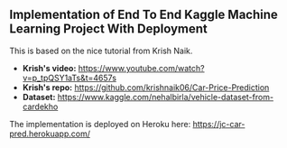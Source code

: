 ## Implementation of End To End Kaggle Machine Learning Project With Deployment 

This is based on the nice tutorial from Krish Naik.

* **Krish's video:** https://www.youtube.com/watch?v=p_tpQSY1aTs&t=4657s
* **Krish's repo:** https://github.com/krishnaik06/Car-Price-Prediction
* **Dataset:** https://www.kaggle.com/nehalbirla/vehicle-dataset-from-cardekho

The implementation is deployed on Heroku here: https://jc-car-pred.herokuapp.com/
